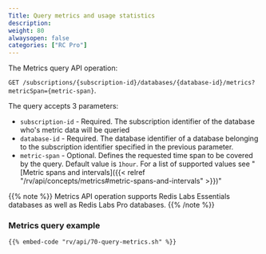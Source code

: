 ```yaml
---
Title: Query metrics and usage statistics
description: 
weight: 80
alwaysopen: false
categories: ["RC Pro"]
---
```


The Metrics query API operation:

`GET /subscriptions/{subscription-id}/databases/{database-id}/metrics?metricSpan={metric-span}`.

The query accepts 3 parameters:

- `subscription-id` - Required. The subscription identifier of the database who's metric data will be queried
- `database-id` - Required. The database identifier of a database belonging to the subscription identifier specified in the previous parameter.
- `metric-span` - Optional. Defines the requested time span to be covered by the query. Default value is `1hour`. For a list of supported values see "[Metric spans and intervals]({{< relref  "/rv/api/concepts/metrics#metric-spans-and-intervals" >}})"


{{% note %}}
Metrics API operation supports Redis Labs Essentials databases as well as Redis Labs Pro databases.
{{% /note %}}


### Metrics query example

```shell
{{% embed-code "rv/api/70-query-metrics.sh" %}}
```
